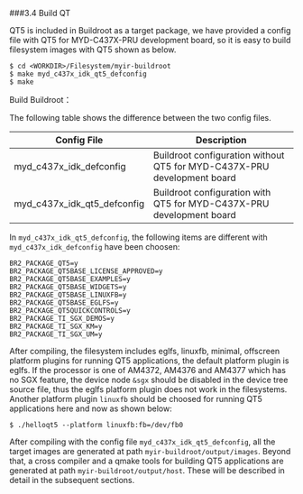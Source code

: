 ###3.4 Build QT

QT5 is included in Buildroot as a target package, we have provided a config file with QT5 for MYD-C437X-PRU development board, so it is easy to build filesystem images with QT5 
shown as below.
```
$ cd <WORKDIR>/Filesystem/myir-buildroot
$ make myd_c437x_idk_qt5_defconfig
$ make
```
Build Buildroot：  

The following table shows the difference between the two config files. 

| Config File| Description |
|---------|------|
| myd_c437x_idk_defconfig | Buildroot configuration without QT5 for MYD-C437X-PRU development board |
| myd_c437x_idk_qt5_defconfig | Buildroot configuration with QT5 for MYD-C437X-PRU development board |

In `myd_c437x_idk_qt5_defconfig`, the following items are different with `myd_c437x_idk_defconfig` have been choosen:  
```
BR2_PACKAGE_QT5=y
BR2_PACKAGE_QT5BASE_LICENSE_APPROVED=y
BR2_PACKAGE_QT5BASE_EXAMPLES=y
BR2_PACKAGE_QT5BASE_WIDGETS=y
BR2_PACKAGE_QT5BASE_LINUXFB=y
BR2_PACKAGE_QT5BASE_EGLFS=y
BR2_PACKAGE_QT5QUICKCONTROLS=y
BR2_PACKAGE_TI_SGX_DEMOS=y
BR2_PACKAGE_TI_SGX_KM=y
BR2_PACKAGE_TI_SGX_UM=y
```   

After compiling, the filesystem includes eglfs, linuxfb, minimal, offscreen platform plugins for running QT5 applications, the default platform plugin is eglfs.
If the processor is one of AM4372, AM4376 and AM4377 which has no SGX feature, the device node `&sgx` should be disabled in the device tree source file, thus the eglfs platform plugin
does not work in the filesystems. Another platform plugin `linuxfb` should be choosed for running QT5 applications here and now as shown below:
```
$ ./helloqt5 --platform linuxfb:fb=/dev/fb0
```

After compiling with the config file `myd_c437x_idk_qt5_defconfig`, all the target images are generated at path `myir-buildroot/output/images`.
Beyond that, a cross compiler and a qmake tools for building QT5 applications are generated at path `myir-buildroot/output/host`. 
These will be described in detail in the subsequent sections.


